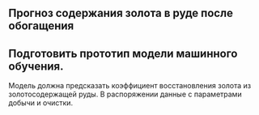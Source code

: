 ## Прогноз содержания золота в руде после обогащения
## Подготовить прототип модели машинного обучения.
Модель должна предсказать коэффициент восстановления золота из золотосодержащей руды. В распоряжении данные с параметрами добычи и очистки.
